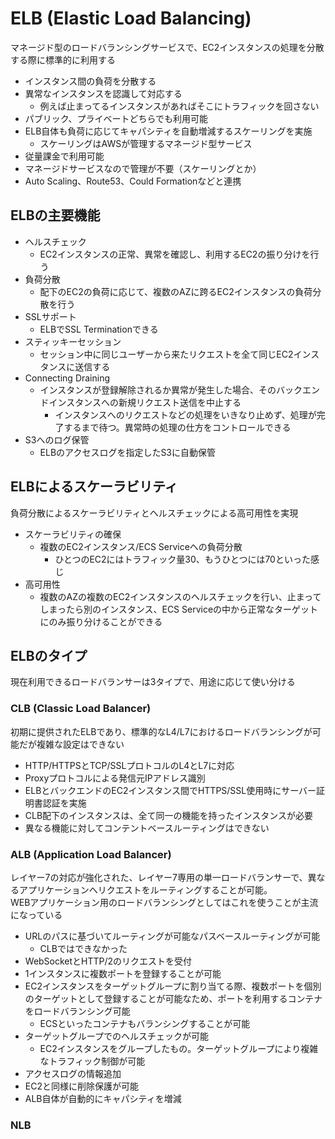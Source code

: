 # ELB (Elastic Load Balancing)

マネージド型のロードバランシングサービスで、EC2インスタンスの処理を分散する際に標準的に利用する

- インスタンス間の負荷を分散する
- 異常なインスタンスを認識して対応する
  - 例えば止まってるインスタンスがあればそこにトラフィックを回さない
- パブリック、プライベートどちらでも利用可能
- ELB自体も負荷に応じてキャパシティを自動増減するスケーリングを実施
  - スケーリングはAWSが管理するマネージド型サービス
- 従量課金で利用可能
- マネージドサービスなので管理が不要（スケーリングとか）
- Auto Scaling、Route53、Could Formationなどと連携

## ELBの主要機能

- ヘルスチェック
  - EC2インスタンスの正常、異常を確認し、利用するEC2の振り分けを行う
- 負荷分散
  - 配下のEC2の負荷に応じて、複数のAZに跨るEC2インスタンスの負荷分散を行う
- SSLサポート
  - ELBでSSL Terminationできる
- スティッキーセッション
  - セッション中に同じユーザーから来たリクエストを全て同じEC2インスタンスに送信する
- Connecting Draining
  - インスタンスが登録解除されるか異常が発生した場合、そのバックエンドインスタンスへの新規リクエスト送信を中止する
    - インスタンスへのリクエストなどの処理をいきなり止めず、処理が完了するまで待つ。異常時の処理の仕方をコントロールできる
- S3へのログ保管
  - ELBのアクセスログを指定したS3に自動保管

## ELBによるスケーラビリティ

負荷分散によるスケーラビリティとヘルスチェックによる高可用性を実現

- スケーラビリティの確保
  - 複数のEC2インスタンス/ECS Serviceへの負荷分散
    - ひとつのEC2にはトラフィック量30、もうひとつには70といった感じ
- 高可用性
  - 複数のAZの複数のEC2インスタンスのヘルスチェックを行い、止まってしまったら別のインスタンス、ECS Serviceの中から正常なターゲットにのみ振り分けることができる

## ELBのタイプ

現在利用できるロードバランサーは3タイプで、用途に応じて使い分ける

### CLB (Classic Load Balancer)

初期に提供されたELBであり、標準的なL4/L7におけるロードバランシングが可能だが複雑な設定はできない

- HTTP/HTTPSとTCP/SSLプロトコルのL4とL7に対応
- Proxyプロトコルによる発信元IPアドレス識別
- ELBとバックエンドのEC2インスタンス間でHTTPS/SSL使用時にサーバー証明書認証を実施
- CLB配下のインスタンスは、全て同一の機能を持ったインスタンスが必要
- 異なる機能に対してコンテントベースルーティングはできない

### ALB (Application Load Balancer)

レイヤー7の対応が強化された、レイヤー7専用の単一ロードバランサーで、異なるアプリケーションへリクエストをルーティングすることが可能。  
WEBアプリケーション用のロードバランシングとしてはこれを使うことが主流になっている

- URLのパスに基づいてルーティングが可能なパスベースルーティングが可能
  - CLBではできなかった
- WebSocketとHTTP/2のリクエストを受付
- 1インスタンスに複数ポートを登録することが可能
- EC2インスタンスをターゲットグループに割り当てる際、複数ポートを個別のターゲットとして登録することが可能なため、ポートを利用するコンテナをロードバランシング可能
  - ECSといったコンテナもバランシングすることが可能
- ターゲットグループでのヘルスチェックが可能
  - EC2インスタンスをグループしたもの。ターゲットグループにより複雑なトラフィック制御が可能
- アクセスログの情報追加
- EC2と同様に削除保護が可能
- ALB自体が自動的にキャパシティを増減

### NLB
